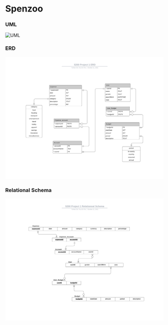 # Spenzoo

### UML

![UML](images/UML.jpeg)

### ERD

![ERD](images/ERD.png)

### Relational Schema

![Relational Schema](images/RelationalSchema.png)
